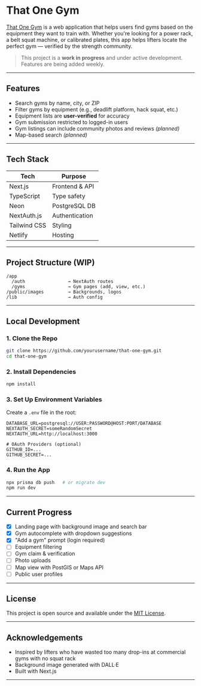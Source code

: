 # That One Gym

[That One Gym](https://thatonegym.com) is a web application that helps users find gyms based on the equipment they want to train with. Whether you're looking for a power rack, a belt squat machine, or calibrated plates, this app helps lifters locate the perfect gym — verified by the strength community.

> This project is a **work in progress** and under active development. Features are being added weekly.

---

## Features

- Search gyms by name, city, or ZIP
- Filter gyms by equipment (e.g., deadlift platform, hack squat, etc.)
- Equipment lists are **user-verified** for accuracy
- Gym submission restricted to logged-in users
- Gym listings can include community photos and reviews *(planned)*
- Map-based search *(planned)*

---

## Tech Stack

| Tech         | Purpose                     |
|--------------|-----------------------------|
| Next.js      | Frontend & API              |
| TypeScript   | Type safety                 |
| Neon         | PostgreSQL DB               |
| NextAuth.js  | Authentication              |
| Tailwind CSS | Styling                     |
| Netlify      | Hosting                     |

---

## Project Structure (WIP)

```
/app
  /auth                → NextAuth routes
  /gyms                → Gym pages (add, view, etc.)
/public/images         → Backgrounds, logos
/lib                   → Auth config
```

---

## Local Development

### 1. Clone the Repo
```bash
git clone https://github.com/yourusername/that-one-gym.git
cd that-one-gym
```

### 2. Install Dependencies
```bash
npm install
```

### 3. Set Up Environment Variables

Create a `.env` file in the root:

```env
DATABASE_URL=postgresql://USER:PASSWORD@HOST:PORT/DATABASE
NEXTAUTH_SECRET=someRandomSecret
NEXTAUTH_URL=http://localhost:3000

# OAuth Providers (optional)
GITHUB_ID=...
GITHUB_SECRET=...
```

### 4. Run the App
```bash
npx prisma db push   # or migrate dev
npm run dev
```

---

## Current Progress

- [x] Landing page with background image and search bar
- [x] Gym autocomplete with dropdown suggestions
- [x] "Add a gym" prompt (login required)
- [ ] Equipment filtering
- [ ] Gym claim & verification
- [ ] Photo uploads
- [ ] Map view with PostGIS or Maps API
- [ ] Public user profiles

---

## License

This project is open source and available under the [MIT License](LICENSE).

---

## Acknowledgements

- Inspired by lifters who have wasted too many drop-ins at commercial gyms with no squat rack
- Background image generated with DALL·E
- Built with Next.js

---
